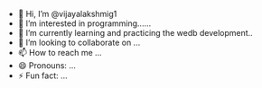 - 👋 Hi, I’m @vijayalakshmig1
- 👀 I’m interested in programming......
- 🌱 I’m currently learning and practicing the wedb development..
- 💞️ I’m looking to collaborate on ...
- 📫 How to reach me ...
- 😄 Pronouns: ...
- ⚡ Fun fact: ...

<!---
vijayalakshmig1/vijayalakshmig1 is a ✨ special ✨ repository because its `README.md` (this file) appears on your GitHub profile.
You can click the Preview link to take a look at your changes.
--->
